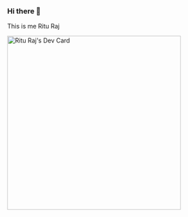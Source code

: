 ### Hi there 👋
This is me Ritu Raj

<a href="https://app.daily.dev/irituraj"><img src="https://api.daily.dev/devcards/485823e4520d4a1098943e9c1f533013.png?r=ww2" width="400" alt="Ritu Raj's Dev Card"/></a>
<!--
**codewithrsquare/codewithrsquare** is a ✨ _special_ ✨ repository because its `README.md` (this file) appears on your GitHub profile.

Here are some ideas to get you started:

- 🔭 I’m currently working on ...
- 🌱 I’m currently learning ...
- 👯 I’m looking to collaborate on ...
- 🤔 I’m looking for help with ...
- 💬 Ask me about ...
- 📫 How to reach me: ...
- 😄 Pronouns: ...
- ⚡ Fun fact: ...
-->
